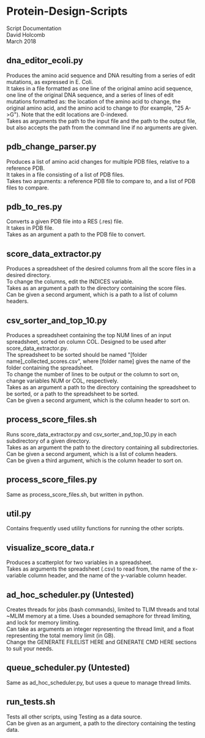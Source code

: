 # Protein-Design-Scripts
Script Documentation  
David Holcomb  
March 2018

## dna_editor_ecoli.py
Produces the amino acid sequence and DNA resulting from a series of edit mutations, as expressed in E. Coli.  
It takes in a file formatted as one line of the original amino acid sequence, one line of the original DNA sequence, and a series of lines of edit mutations formatted as: the location of the amino acid to change, the original amino acid, and the amino acid to change to (for example, "25 A->G"). Note that the edit locations are 0-indexed.  
Takes as arguments the path to the input file and the path to the output file, but also accepts the path from the command line if no arguments are given.

## pdb_change_parser.py
Produces a list of amino acid changes for multiple PDB files, relative to a reference PDB.  
It takes in a file consisting of a list of PDB files.  
Takes two arguments: a reference PDB file to compare to, and a list of PDB files to compare.

## pdb_to_res.py
Converts a given PDB file into a RES (.res) file.  
It takes in PDB file.  
Takes as an argument a path to the PDB file to convert.

## score_data_extractor.py
Produces a spreadsheet of the desired columns from all the score files in a desired directory.  
To change the columns, edit the INDICES variable.  
Takes as an argument a path to the directory containing the score files.  
Can be given a second argument, which is a path to a list of column headers.

## csv_sorter_and_top_10.py
Produces a spreadsheet containing the top NUM lines of an input spreadsheet, sorted on column COL. Designed to be used after score_data_extractor.py.  
The spreadsheet to be sorted should be named "[folder name]_collected_scores.csv", where [folder name] gives the name of the folder containing the spreadsheet.  
To change the number of lines to be output or the column to sort on, change variables NUM or COL, respectively.  
Takes as an argument a path to the directory containing the spreadsheet to be sorted, or a path to the spreadsheet to be sorted.  
Can be given a second argument, which is the column header to sort on.

## process_score_files.sh
Runs score_data_extractor.py and csv_sorter_and_top_10.py in each subdirectory of a given directory.  
Takes as an argument the path to the directory containing all subdirectories.  
Can be given a second argument, which is a list of column headers.  
Can be given a third argument, which is the column header to sort on.

## process_score_files.py
Same as process_score_files.sh, but written in python.

## util.py
Contains frequently used utility functions for running the other scripts.

## visualize_score_data.r
Produces a scatterplot for two variables in a spreadsheet.  
Takes as arguments the spreadsheet (.csv) to read from, the name of the x-variable column header, and the name of the y-variable column header.

## ad_hoc_scheduler.py (Untested)
Creates threads for jobs (bash commands), limited to TLIM threads and total ~MLIM memory at a time. Uses a bounded semaphore for thread limiting, and lock for memory limiting.  
Can take as arguments an integer representing the thread limit, and a float representing the total memory limit (in GB).  
Change the GENERATE FILELIST HERE and GENERATE CMD HERE sections to suit your needs.

## queue_scheduler.py (Untested)
Same as ad_hoc_scheduler.py, but uses a queue to manage thread limits. 

## run_tests.sh
Tests all other scripts, using Testing as a data source.  
Can be given as an argument, a path to the directory containing the testing data.
